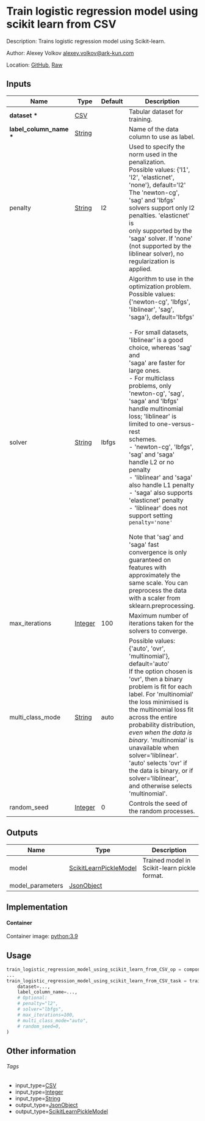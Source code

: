 <!-- BEGIN_GENERATED_CONTENT -->
# Train logistic regression model using scikit learn from CSV

Description: Trains logistic regression model using Scikit-learn.

Author: Alexey Volkov <alexey.volkov@ark-kun.com>

Location: [GitHub](https://github.com/Ark-kun/pipeline_components/blob/master/components/ML_frameworks/Scikit_learn/Train_logistic_regression_model/from_CSV/component.yaml), [Raw](https://raw.githubusercontent.com/Ark-kun/pipeline_components/master/components/ML_frameworks/Scikit_learn/Train_logistic_regression_model/from_CSV/component.yaml)

## Inputs

|Name|Type|Default|Description|
|-|-|-|-|
|**dataset** **\***|[CSV]||Tabular dataset for training.|
|**label_column_name** **\***|[String]||Name of the data column to use as label.|
|penalty|[String]|l2|Used to specify the norm used in the penalization.<br/>Possible values: {'l1', 'l2', 'elasticnet', 'none'}, default='l2'<br/>The 'newton-cg',<br/>'sag' and 'lbfgs' solvers support only l2 penalties. 'elasticnet' is<br/>only supported by the 'saga' solver. If 'none' (not supported by the<br/>liblinear solver), no regularization is applied.|
|solver|[String]|lbfgs|Algorithm to use in the optimization problem.<br/>Possible values: {'newton-cg', 'lbfgs', 'liblinear', 'sag', 'saga'}, default='lbfgs'<br/><br/>- For small datasets, 'liblinear' is a good choice, whereas 'sag' and<br/>'saga' are faster for large ones.<br/>- For multiclass problems, only 'newton-cg', 'sag', 'saga' and 'lbfgs'<br/>handle multinomial loss; 'liblinear' is limited to one-versus-rest<br/>schemes.<br/>- 'newton-cg', 'lbfgs', 'sag' and 'saga' handle L2 or no penalty<br/>- 'liblinear' and 'saga' also handle L1 penalty<br/>- 'saga' also supports 'elasticnet' penalty<br/>- 'liblinear' does not support setting ``penalty='none'``<br/><br/>Note that 'sag' and 'saga' fast convergence is only guaranteed on<br/>features with approximately the same scale. You can<br/>preprocess the data with a scaler from sklearn.preprocessing.|
|max_iterations|[Integer]|100|Maximum number of iterations taken for the solvers to converge.|
|multi_class_mode|[String]|auto|Possible values: {'auto', 'ovr', 'multinomial'}, default='auto'<br/>If the option chosen is 'ovr', then a binary problem is fit for each<br/>label. For 'multinomial' the loss minimised is the multinomial loss fit<br/>across the entire probability distribution, *even when the data is<br/>binary*. 'multinomial' is unavailable when solver='liblinear'.<br/>'auto' selects 'ovr' if the data is binary, or if solver='liblinear',<br/>and otherwise selects 'multinomial'.|
|random_seed|[Integer]|0|Controls the seed of the random processes.|

## Outputs

|Name|Type|Description|
|-|-|-|
|model|[ScikitLearnPickleModel]|Trained model in Scikit-learn pickle format.|
|model_parameters|[JsonObject]||

## Implementation

#### Container

Container image: [python:3.9](https://hub.docker.com/r/_/python)

## Usage

```python
train_logistic_regression_model_using_scikit_learn_from_CSV_op = components.load_component_from_url("https://raw.githubusercontent.com/Ark-kun/pipeline_components/master/components/ML_frameworks/Scikit_learn/Train_logistic_regression_model/from_CSV/component.yaml")
...
train_logistic_regression_model_using_scikit_learn_from_CSV_task = train_logistic_regression_model_using_scikit_learn_from_CSV_op(
    dataset=...,
    label_column_name=...,
    # Optional:
    # penalty="l2",
    # solver="lbfgs",
    # max_iterations=100,
    # multi_class_mode="auto",
    # random_seed=0,
)
```

## Other information

###### Tags

* input_type=[CSV]
* input_type=[Integer]
* input_type=[String]
* output_type=[JsonObject]
* output_type=[ScikitLearnPickleModel]

[CSV]: https://github.com/Ark-kun/pipeline_components/tree/master/types/CSV
[Integer]: https://github.com/Ark-kun/pipeline_components/tree/master/types/Integer
[JsonObject]: https://github.com/Ark-kun/pipeline_components/tree/master/types/JsonObject
[ScikitLearnPickleModel]: https://github.com/Ark-kun/pipeline_components/tree/master/types/ScikitLearnPickleModel
[String]: https://github.com/Ark-kun/pipeline_components/tree/master/types/String
<!-- END_GENERATED_CONTENT -->
